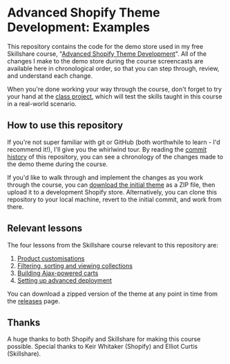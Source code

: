 # Advanced Shopify Theme Development: Examples
This repository contains the code for the demo store used in my free Skillshare
course, "[Advanced Shopify Theme Development]". All of the changes I make to the
demo store during the course screencasts are available here in chronological
order, so that you can step through, review, and understand each change.

When you're done working your way through the course, don't forget to try your
hand at the [class project], which will test the skills taught in this course in
a real-world scenario.


## How to use this repository
If you're not super familiar with git or GitHub (both worthwhile to learn - I'd
recommend it!), I'll give you the whirlwind tour. By reading the
[commit history] of this repository, you can see a chronology of the changes
made to the demo theme during the course.

If you'd like to walk through and implement the changes as you work through the
course, you can [download the initial theme] as a ZIP file, then upload it to
a development Shopify store. Alternatively, you can clone this repository to
your local machine, revert to the initial commit, and work from there.


## Relevant lessons
The four lessons from the Skillshare course relevant to this repository are:

1. [Product customisations]
2. [Filtering, sorting and viewing collections]
3. [Building Ajax-powered carts]
4. [Setting up advanced deployment]

You can download a zipped version of the theme at any point in time from the
[releases] page.


## Thanks
A huge thanks to both Shopify and Skillshare for making this course possible.
Special thanks to Keir Whitaker (Shopify) and Elliot Curtis (Skillshare).

[Advanced Shopify Theme Development]: https://www.skillshare.com/classes/technology/Advanced-Shopify-Theme-Development/708093439
[class project]: https://www.skillshare.com/classes/technology/Advanced-Shopify-Theme-Development/708093439/project-guide
[commit history]: https://github.com/gavinballard/skillshare-examples/commits/master
[initial setup]: #
[download the initial theme]: https://github.com/gavinballard/skillshare-examples/archive/initial-theme.zip
[Product customisations]: #
[Filtering, sorting and viewing collections]: #
[Building Ajax-powered carts]: #
[Setting up advanced deployment]: #
[releases]: https://github.com/gavinballard/skillshare-examples/releases
